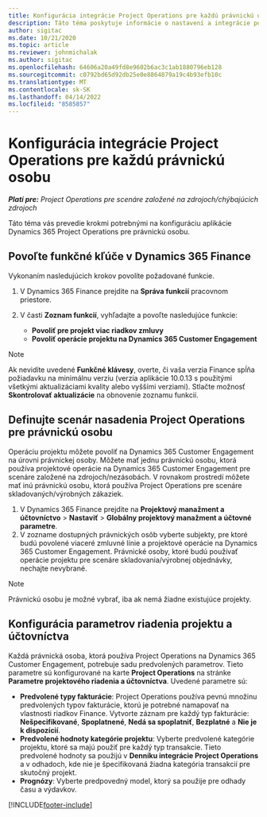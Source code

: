 ```yaml
---
title: Konfigurácia integrácie Project Operations pre každú právnickú osobu
description: Táto téma poskytuje informácie o nastavení a integrácie podľa právnickej osoby v Project Operations.
author: sigitac
ms.date: 10/21/2020
ms.topic: article
ms.reviewer: johnmichalak
ms.author: sigitac
ms.openlocfilehash: 64606a20a49fd8e9602b6ac3c1ab1880796eb128
ms.sourcegitcommit: c0792bd65d92db25e0e8864879a19c4b93efb10c
ms.translationtype: MT
ms.contentlocale: sk-SK
ms.lasthandoff: 04/14/2022
ms.locfileid: "8585857"
---
```

# <a name="configure-project-operations-integration-per-legal-entity"></a>Konfigurácia integrácie Project Operations pre každú právnickú osobu 

_**Platí pre:** Project Operations pre scenáre založené na zdrojoch/chýbajúcich zdrojoch_

Táto téma vás prevedie krokmi potrebnými na konfiguráciu aplikácie Dynamics 365 Project Operations pre právnickú osobu.

## <a name="enable-feature-keys-in-dynamics-365-finance"></a>Povoľte funkčné kľúče v Dynamics 365 Finance

Vykonaním nasledujúcich krokov povolíte požadované funkcie.

1. V Dynamics 365 Finance prejdite na **Správa funkcií** pracovnom priestore.
2. V časti **Zoznam funkcií**, vyhľadajte a povoľte nasledujúce funkcie:
  
    - **Povoliť pre projekt viac riadkov zmluvy**
    - **Povoliť operácie projektu na Dynamics 365 Customer Engagement**

> [!NOTE]
> Ak nevidíte uvedené **Funkčné klávesy**, overte, či vaša verzia Finance spĺňa požiadavku na minimálnu verziu (verzia aplikácie 10.0.13 s použitými všetkými aktualizáciami kvality alebo vyššími verziami). Stlačte možnosť **Skontrolovať aktualizácie** na obnovenie zoznamu funkcií.

## <a name="define-the-project-operations-deployment-scenario-for-a-legal-entity"></a>Definujte scenár nasadenia Project Operations pre právnickú osobu

Operáciu projektu môžete povoliť na Dynamics 365 Customer Engagement na úrovni právnickej osoby. Môžete mať jednu právnickú osobu, ktorá používa projektové operácie na Dynamics 365 Customer Engagement pre scenáre založené na zdrojoch/nezásobách. V rovnakom prostredí môžete mať inú právnickú osobu, ktorá používa Project Operations pre scenáre skladovaných/výrobných zákaziek.

1. V Dynamics 365 Finance prejdite na **Projektový manažment a účtovníctvo** > **Nastaviť** > **Globálny projektový manažment a účtovné parametre**.
2. V zozname dostupných právnických osôb vyberte subjekty, pre ktoré budú povolené viaceré zmluvné línie a projektové operácie na Dynamics 365 Customer Engagement. Právnické osoby, ktoré budú používať operácie projektu pre scenáre skladovania/výrobnej objednávky, nechajte nevybrané.

> [!NOTE]
> Právnickú osobu je možné vybrať, iba ak nemá žiadne existujúce projekty.

## <a name="configure-project-management-and-accounting-parameters"></a>Konfigurácia parametrov riadenia projektu a účtovníctva

Každá právnická osoba, ktorá používa Project Operations na Dynamics 365 Customer Engagement, potrebuje sadu predvolených parametrov. Tieto parametre sú konfigurované na karte **Project Operations** na stránke **Parametre projektového riadenia a účtovníctva**. Uvedené parametre sú:

  - **Predvolené typy fakturácie**: Project Operations používa pevnú množinu predvolených typov fakturácie, ktorú je potrebné namapovať na vlastnosti riadkov Finance. Vytvorte záznam pre každý typ fakturácie: **Nešpecifikované**, **Spoplatnené**, **Nedá sa spoplatniť**, **Bezplatné** a **Nie je k dispozícií**.
  - **Predvolené hodnoty kategórie projektu**: Vyberte predvolené kategórie projektu, ktoré sa majú použiť pre každý typ transakcie. Tieto predvolené hodnoty sa použijú v **Denníku integrácie Project Operations** a v odhadoch, kde nie je špecifikovaná žiadna kategória transakcií pre skutočný projekt.
  - **Prognózy**: Vyberte predpovedný model, ktorý sa použije pre odhady času a výdavkov.


[!INCLUDE[footer-include](../includes/footer-banner.md)]